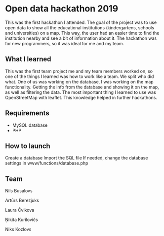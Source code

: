 # Open data hackathon 2019
This was the first hackathon I attended. The goal of the project was to use open data to show all the educational institutions (kindergartens, schools and universities) on a map. This way, the user had an easier time to find the institution nearby and see a bit of information about it. The hackathon was for new programmers, so it was ideal for me and my team.
## What I learned
This was the first team project me and my team members worked on, so one of the things I learned was how to work like a team. We split who did what. One of us was working on the database, I was working on the map functionality. Getting the info from the database and showing it on the map, as well as filtering the data.
The most important thing I learned to use was OpenStreetMap with leaflet. This knowledge helped in further hackathons.
## Requirements

 - MySQL database
 - PHP
## How to launch
Create a database
Import the SQL file
If needed, change the database settings in www/functions/database.php

## Team
Nils Busalovs

Artūrs Berezjuks

Laura Čvikova

Ņikita Kurilovičs

Niks Kozlovs
